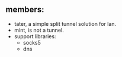 
## members:
* tater, a simple split tunnel solution for lan.
* mint, is not a tunnel.
* support libraries:
	* socks5
	* dns
